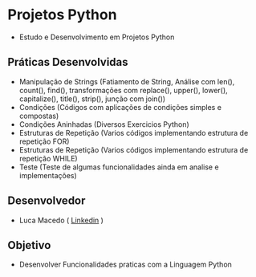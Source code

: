 # Projetos Python
- Estudo e Desenvolvimento em Projetos Python

## Práticas Desenvolvidas
- Manipulação de Strings (Fatiamento de String, Análise com len(), count(), find(), transformações com replace(), upper(), lower(), capitalize(), title(), strip(), junção com join())
- Condições (Códigos com aplicações de condições simples e compostas)
- Condições Aninhadas (Diversos Exercicios Python)
- Estruturas de Repetição (Varios códigos implementando estrutura de repetição FOR)
- Estruturas de Repetição (Varios códigos implementando estrutura de repetição WHILE)
- Teste (Teste de algumas funcionalidades ainda em analise e implementações)
 
## Desenvolvedor 
- Luca Macedo ( <a href="https://www.linkedin.com/in/luca-macedo-659124219/">Linkedin</a> )

## Objetivo
- Desenvolver Funcionalidades praticas com a Linguagem Python
